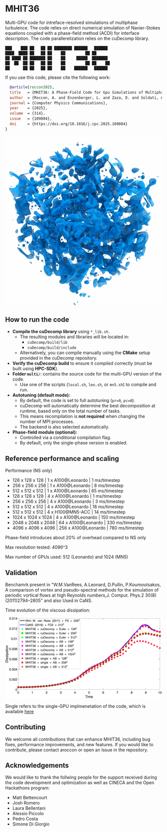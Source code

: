 # MHIT36

Multi-GPU code for intreface-resolved simulations of multiphase turbulence.
The code relies on direct numerical simulation of Navier-Stokes equations coupled with a phase-field method (ACDI) for interface description.
The code parallerelization relies on the cuDecomp library.


~~~text
███    ███ ██   ██ ██ ████████ ██████   ██████       
████  ████ ██   ██ ██    ██         ██ ██              
██ ████ ██ ███████ ██    ██     █████  ███████   
██  ██  ██ ██   ██ ██    ██         ██ ██    ██     
██      ██ ██   ██ ██    ██    ██████   ██████        
~~~


If you use this code, please cite the following work: 
```bibtex
  @article{roccon2025,
  title   = {MHIT36: A Phase-Field Code for Gpu Simulations of Multiphase Homogeneous Isotropic Turbulence},
  author  = {Roccon, A. and Enzenberger, L. and Zaza, D. and Soldati, A.},
  journal = {Computer Physics Communications},
  year    = {2025},
  volume  = {314},
  issue   = {109804},
  doi     = {https://doi.org/10.1016/j.cpc.2025.109804}
}
```

![Test](val/render2.jpg)


## How to run the code
- **Compile the cuDecomp library** using `*_lib.sh`.  
  - The resulting modules and libraries will be located in:  
    - `cuDecomp/build/lib`  
    - `cuDecomp/build/include`  
  - Alternatively, you can compile manually using the **CMake** setup provided in the cuDecomp repository.  
- **Verify the cuDecomp build** to ensure it compiled correctly (must be built using **HPC-SDK**).  
- **Folder `multi/`**: contains the source code for the multi-GPU version of the code.  
  - Use one of the scripts (`local.sh`, `leo.sh`, or `mn5.sh`) to compile and run.  
- **Autotuning (default mode):**  
  - By default, the code is set to full autotuning (`pr=0`, `pc=0`).  
  - cuDecomp will automatically determine the best decomposition at runtime, based only on the total number of tasks.  
  - This means recompilation is **not required** when changing the number of MPI processes.  
  - The backend is also selected automatically.  
- **Phase-field module (optional):**  
  - Controlled via a conditional compilation flag.  
  - By default, only the single-phase version is enabled.  


## Reference performance and scaling
Performance (NS only)
* 128 x 128 x 128    |   1 x A100@Leonardo  |   1 ms/timestep
* 256 x 256 x 256    |   1 x A100@Leonardo  |   8 ms/timestep
* 512 x 512 x 512    |   1 x A100@Leonardo  |  65 ms/timestep 
* 128 x 128 x 128    |   4 x A100@Leonardo  |   1 ms/timestep
* 256 x 256 x 256    |   4 x A100@Leonardo  |   3 ms/timestep
* 512 x 512 x 512    |   4 x A100@Leonardo  |  18 ms/timestep 
* 512 x 512 x 512    |   4 x H100@MN5-ACC   |  14 ms/timestep 
* 1024 x 1024 x 1024 |   4 x A100@Leonardo  | 150 ms/timestep 
* 2048 x 2048 x 2048 |  64 x A100@Leonardo  | 330 ms/timestep
* 4096 x 4096 x 4096 | 256 x A100@Leonardo  | 780 ms/timestep

Phase-field introduces about 20% of overhead compared to NS only

Max resolution tested: 4096^3

Max number of GPUs used: 512 (Leonardo) and 1024 (MN5)

## Validation

Benchamrk present in "W.M.VanRees, A.Leonard, D.Pullin, P.Koumoutsakos, A comparison of vortex and pseudo-spectral methods for the simulation of periodic vortical flows at high Reynolds numbers,J. Comput. Phys.2 30(8)(2011)2794–2805" and also Used in CaNS.

Time evolution of the viscous dissipation:

![Test](val/val.png)

Single refers to the single-GPU implmenetation of the code, which is available [here](https://github.com/aroccon/MHIT36_single)

## Contributing

We welcome all contributions that can enhance MHIT36, including bug fixes, performance improvements, and new features. 
If you would like to contribute, please contact aroccon or open an Issue in the repository.

## Acknowledgements

We would like to thank the follwing people for the support received during the code development and optimization as well as CINECA and the Open Hackathons program:
- Matt Bettencourt
- Josh Romero
- Laura Bellentani
- Alessio Piccolo
- Pedro Costa 
- Simone Di Giorgio